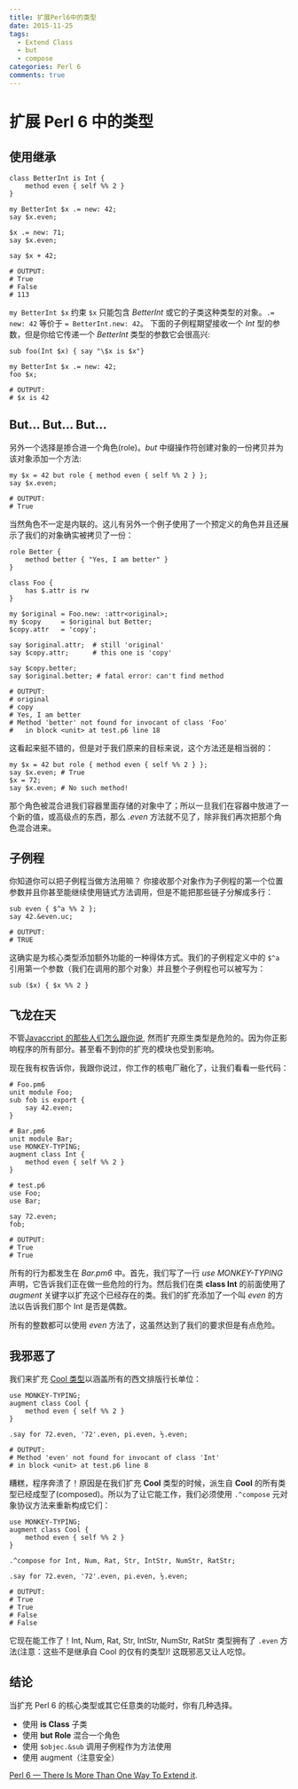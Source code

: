 ```yaml
---
title: 扩展Perl6中的类型
date: 2015-11-25
tags: 
  - Extend Class
  - but
  - compose
categories: Perl 6
comments: true
---
```


# 扩展 Perl 6 中的类型

## 使用继承

```perl6
class BetterInt is Int {
    method even { self %% 2 }
}

my BetterInt $x .= new: 42;
say $x.even; 

$x .= new: 71;
say $x.even;

say $x + 42;

# OUTPUT:
# True
# False
# 113
```

`my BetterInt $x` 约束 `$x` 只能包含  *BetterInt* 或它的子类这种类型的对象。`.= new: 42` 等价于 `= BetterInt.new: 42`。
下面的子例程期望接收一个 *Int* 型的参数，但是你给它传递一个 *BetterInt* 类型的参数它会很高兴:

```perl6
sub foo(Int $x) { say "\$x is $x"}

my BetterInt $x .= new: 42;
foo $x;

# OUTPUT:
# $x is 42
```

## But... But... But...

另外一个选择是掺合进一个角色(role)。*but* 中缀操作符创建对象的一份拷贝并为该对象添加一个方法:

```perl6
my $x = 42 but role { method even { self %% 2 } };
say $x.even;

# OUTPUT:
# True
```

当然角色不一定是内联的。这儿有另外一个例子使用了一个预定义的角色并且还展示了我们的对象确实被拷贝了一份：

```perl6
role Better {
    method better { "Yes, I am better" }
}

class Foo {
    has $.attr is rw
}

my $original = Foo.new: :attr<original>;
my $copy     = $original but Better;
$copy.attr   = 'copy'; 

say $original.attr;  # still 'original'
say $copy.attr;      # this one is 'copy'

say $copy.better;
say $original.better; # fatal error: can't find method

# OUTPUT:
# original
# copy
# Yes, I am better
# Method 'better' not found for invocant of class 'Foo'
#   in block <unit> at test.p6 line 18
```

这看起来挺不错的，但是对于我们原来的目标来说，这个方法还是相当弱的：

```perl6
my $x = 42 but role { method even { self %% 2 } };
say $x.even; # True
$x = 72;
say $x.even; # No such method!
```

那个角色被混合进我们容器里面存储的对象中了；所以一旦我们在容器中放进了一个新的值，或高级点的东西，那么 *.even* 方法就不见了，除非我们再次把那个角色混合进来。

## 子例程

你知道你可以把子例程当做方法用嘛？ 你接收那个对象作为子例程的第一个位置参数并且你甚至能继续使用链式方法调用，但是不能把那些链子分解成多行：

```perl6
sub even { $^a %% 2 };
say 42.&even.uc;

# OUTPUT:
# TRUE
```

这确实是为核心类型添加额外功能的一种得体方式。我们的子例程定义中的 `$^a` 引用第一个参数（我们在调用的那个对象）并且整个子例程也可以被写为：

```perl6
sub ($x) { $x %% 2 }
```

## 飞龙在天

不管[Javaccript 的那些人们怎么跟你说](http://shop.oreilly.com/product/9780596517748.do), 然而扩充原生类型是危险的。因为你正影响程序的所有部分。甚至看不到你的扩充的模块也受到影响。

现在我有权告诉你，我跟你说过，你工作的核电厂融化了，让我们看看一些代码：

```perl6
# Foo.pm6
unit module Foo;
sub fob is export {
    say 42.even;
}

# Bar.pm6
unit module Bar;
use MONKEY-TYPING;
augment class Int {
    method even { self %% 2 }
}

# test.p6
use Foo;
use Bar;

say 72.even;
fob;

# OUTPUT:
# True
# True
```

所有的行为都发生在 *Bar.pm6* 中。首先，我们写了一行 *use MONKEY-TYPING* 声明，它告诉我们正在做一些危险的行为。然后我们在类 **class Int** 的前面使用了 *augment* 关键字以扩充这个已经存在的类。我们的扩充添加了一个叫 *even* 的方法以告诉我们那个 Int 是否是偶数。

所有的整数都可以使用 *even* 方法了，这虽然达到了我们的要求但是有点危险。


##  我邪恶了

我们来扩充 [Cool 类型](http://docs.perl6.org/type/Cool)以涵盖所有的西文排版行长单位：

```perl6
use MONKEY-TYPING;
augment class Cool {
    method even { self %% 2 }
}

.say for 72.even, '72'.even, pi.even, ½.even;

# OUTPUT:
# Method 'even' not found for invocant of class 'Int'
# in block <unit> at test.p6 line 8
```

糟糕，程序奔溃了！原因是在我们扩充 **Cool** 类型的时候，派生自 **Cool** 的所有类型已经成型了(composed)。所以为了让它能工作，我们必须使用 `.^compose` 元对象协议方法来重新构成它们：

```perl6
use MONKEY-TYPING;
augment class Cool {
    method even { self %% 2 }
}

.^compose for Int, Num, Rat, Str, IntStr, NumStr, RatStr;

.say for 72.even, '72'.even, pi.even, ½.even;

# OUTPUT:
# True
# True
# False
# False
```

它现在能工作了！Int, Num, Rat, Str, IntStr, NumStr, RatStr 类型拥有了 `.even` 方法(注意：这些不是继承自 Cool 的仅有的类型)! 这既邪恶又让人吃惊。

## 结论

当扩充 Perl 6 的核心类型或其它任意类的功能时，你有几种选择。

- 使用 **is Class** 子类
- 使用 **but Role** 混合一个角色
- 使用 `$objec.&sub` 调用子例程作为方法使用
- 使用  augment（注意安全）

[Perl 6 — There Is More Than One Way To Extend it](http://blogs.perl.org/users/zoffix_znet/2016/04/extra-typical-perl-6.html).






























